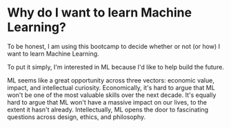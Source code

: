 # Why do I want to learn Machine Learning?

To be honest, I am using this bootcamp to decide whether or not (or how)
I want to learn Machine Learning.

To put it simply, I'm interested in ML because I'd like to help build the future.

ML seems like a great opportunity across three vectors: economic value, impact, and
intellectual curiosity. Economically, it's hard to argue that ML won't be one of the most
valuable skills over the next decade. It's equally hard to argue that ML won't have a massive
impact on our lives, to the extent it hasn't already. Intellectually, ML opens the door to fascinating questions across design, ethics, and philosophy.
